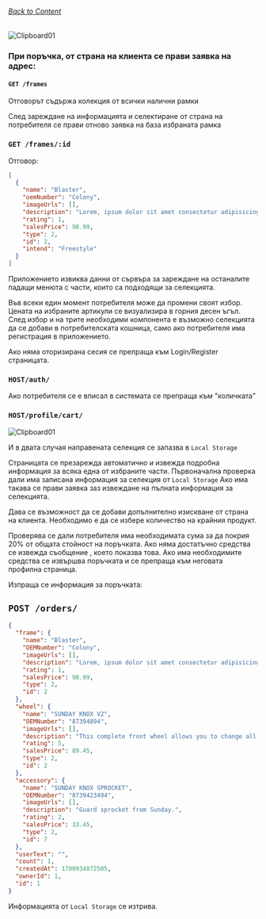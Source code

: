 ###### [Back to Content](/FrontEndReadMeFiles/README.md)

![Clipboard01](https://github.com/yuchormanski/React-BMX-Project/assets/693307/17ff52dd-cc7c-4b19-ab17-51b42371c3b0)

### При поръчка, от страна на клиента се прави заявка на адрес:
#### `GET /frames`

<!-- #### `GET /api/accountpage/frames` -->

Отговорът съдържа колекция от всички налични рамки

След зареждане на информацията и селектиране от страна на потребителя се прави отново заявка на база избраната рамка

### `GET /frames/:id`

<!-- ### `GET /api/accountpage/frames/:id` -->

Отговор:

```json
[
  {
    "name": "Blaster",
    "oemNumber": "Colony",
    "imageUrls": [],
    "description": "Lorem, ipsum dolor sit amet consectetur adipisicing elit.",
    "rating": 1,
    "salesPrice": 98.99,
    "type": 2,
    "id": 2,
    "intend": "Freestyle"
  }
]
```

Приложението извиква данни от сървъра за зареждане на останалите падащи менюта с части, които са подходящи за селекцията.

Във всеки един момент потребителя може да промени своят избор. Цената на избраните артикули се визуализира в горния десен ъгъл.
След избор и на трите необходими компонента е възможно селекцията да се добави в потребителската кошница, само ако потребителя има регистрация в приложението.

Ако няма оторизирана сесия се препраща към Login/Register страницата.

### `HOST/auth/`

Ако потребителя се е вписал в системата се препраща към "количката"

### `HOST/profile/cart/`

![Clipboard01](https://github.com/yuchormanski/React-BMX-Project/assets/693307/89998311-9bd1-4781-b88e-e2c738f33a28)

И в двата случая направената селекция се запазва в `Local Storage`

Страницата се презарежда автоматично и извежда подробна информация за всяка една от избраните части.
Първоначална проверка дали има записана информация за селекция от `Local Storage`
Ако има такава се прави заявка заз извеждане на пълната информация за селекцията.

<!-- TODO: MISSING ENDPOINT!!!!! -->

Дава се възможност да се добави допълнително изискване от страна на клиента. Необходимо е да се избере количество на крайния продукт.

Проверява се дали потребителя има необходимата сума за да покрия 20% от общата стойност на поръчката.
Ако няма достатъчно средства се извежда съобщение , което показва това.
Ако има необходимите средства се извършва поръчката и се препраща към неговата профилна страница.

Изпраща се информация за поръчката:

## `POST /orders/`

```json
{
  "frame": {
    "name": "Blaster",
    "OEMNumber": "Colony",
    "imageUrls": [],
    "description": "Lorem, ipsum dolor sit amet consectetur adipisicing elit.",
    "rating": 1,
    "salesPrice": 98.99,
    "type": 2,
    "id": 2
  },
  "wheel": {
    "name": "SUNDAY KNOX V2",
    "OEMNumber": "87394894",
    "imageUrls": [],
    "description": "This complete front wheel allows you to change all your old parts ",
    "rating": 5,
    "salesPrice": 89.45,
    "type": 2,
    "id": 2
  },
  "accessory": {
    "name": "SUNDAY KNOX SPROCKET",
    "OEMNumber": "8739423494",
    "imageUrls": [],
    "description": "Guard sprocket from Sunday.",
    "rating": 2,
    "salesPrice": 33.45,
    "type": 2,
    "id": 7
  },
  "userText": "",
  "count": 1,
  "createdAt": 1700934872505,
  "ownerId": 1,
  "id": 1
}
```

Информацията от `Local Storage` се изтрива.
